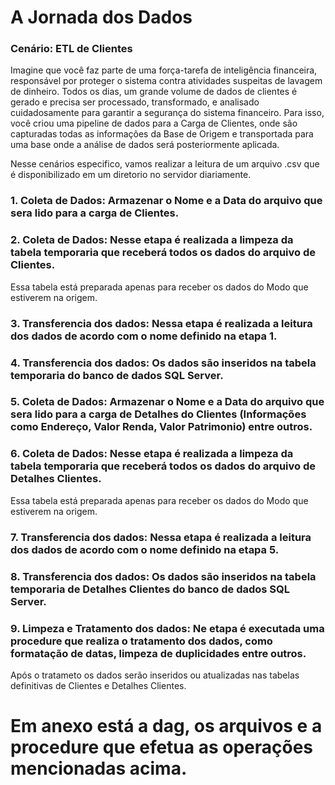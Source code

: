 # A Jornada dos Dados

### Cenário: ETL de Clientes
Imagine que você faz parte de uma força-tarefa de inteligência financeira, responsável por proteger o sistema contra atividades suspeitas de lavagem de dinheiro. Todos os dias, um grande volume de dados de clientes é gerado e precisa ser processado, transformado, e analisado cuidadosamente para garantir a segurança do sistema financeiro. Para isso, você criou uma pipeline de dados para a Carga de Clientes, onde são capturadas todas as informações da Base de Origem e transportada para uma base onde a análise de dados será posteriormente aplicada.

 Nesse cenários especifico, vamos realizar a leitura de um arquivo .csv que é disponibilizado em um diretorio no servidor diariamente. 

### 1. Coleta de Dados: Armazenar o Nome e a Data do arquivo que sera lido para a carga de Clientes.

### 2. Coleta de Dados: Nesse etapa é realizada a limpeza da tabela temporaria que receberá todos os dados do arquivo de Clientes.
Essa tabela está preparada apenas para receber os dados do Modo que estiverem na origem.

### 3. Transferencia dos dados: Nessa etapa é realizada a leitura dos dados de acordo com o nome definido na etapa 1.

### 4.  Transferencia dos dados: Os dados são inseridos na tabela temporaria do banco de dados SQL Server.

### 5. Coleta de Dados: Armazenar o Nome e a Data do arquivo que sera lido para a carga de Detalhes do Clientes (Informações como Endereço, Valor Renda, Valor Patrimonio) entre outros.

### 6. Coleta de Dados: Nesse etapa é realizada a limpeza da tabela temporaria que receberá todos os dados do arquivo de Detalhes Clientes.
Essa tabela está preparada apenas para receber os dados do Modo que estiverem na origem.

### 7. Transferencia dos dados: Nessa etapa é realizada a leitura dos dados de acordo com o nome definido na etapa 5.

### 8.  Transferencia dos dados: Os dados são inseridos na tabela temporaria de Detalhes Clientes do banco de dados SQL Server.

### 9. Limpeza e Tratamento dos dados: Ne etapa é executada uma procedure que realiza o tratamento dos dados, como formatação de datas, limpeza de duplicidades entre outros.
Após o tratameto os dados serão inseridos ou atualizadas nas tabelas definitivas de Clientes e Detalhes Clientes.

# Em anexo está a dag, os arquivos e a procedure que efetua as operações mencionadas acima.

